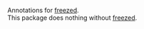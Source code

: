 Annotations for [freezed].\
This package does nothing without [freezed].

[freezed]: https://pub.dartlang.org/packages/freezed
